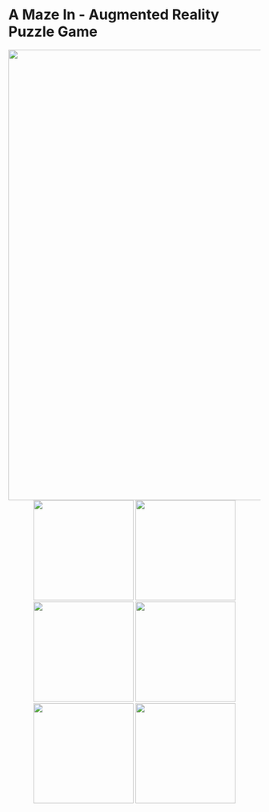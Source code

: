 # A Maze In - Augmented Reality Puzzle Game
<div align="center">
  <img src="https://user-images.githubusercontent.com/61706438/157326335-3ea07411-cf90-449b-b67a-a0ad4cbb536f.png" width="900px"/> 
  
  <img src="https://user-images.githubusercontent.com/61706438/157326434-d2f1c978-c821-427c-9ae5-d67f2837c783.jpeg" width="200px"/> 

  <img src="https://user-images.githubusercontent.com/61706438/157326436-93277179-fd0c-444e-a5b5-970e68fe402f.jpeg" width="200px"/> 

  <img src="https://user-images.githubusercontent.com/61706438/157326439-7d9ef52b-da57-4248-abb1-7291ff4e337c.jpeg" width="200px"/> 

  <img src="https://user-images.githubusercontent.com/61706438/157326440-d2348a73-6638-4985-9a77-0218c21b6aea.jpeg" width="200px"/> 

  <img src="https://user-images.githubusercontent.com/61706438/157326442-c50e4b7b-521a-47d6-9b84-8204f53c3708.jpeg" width="200px"/> 
  
  <img src="https://user-images.githubusercontent.com/61706438/157326443-63afa9f2-14bd-44b2-a156-384ecc4142da.jpeg" width="200px"/> 


</div>

